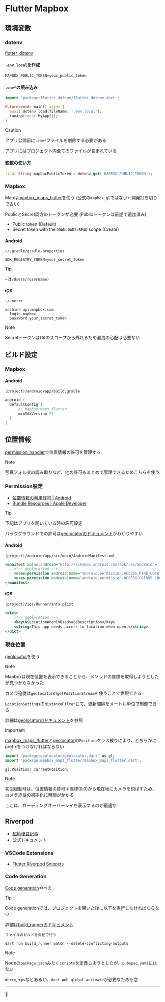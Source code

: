 # Flutter Mapbox

## 環境変数

### dotenv

[flutter_dotenv](https://pub.dev/packages/flutter_dotenv)

#### `.env.local`を作成

```shell
MAPBOX_PUBLIC_TOKEN=your_public_token
```

#### `.env*`の読み込み

```dart
import 'package:flutter_dotenv/flutter_dotenv.dart';

Future<void> main() async {
  await dotenv.load(fileName: '.env.local');
  runApp(const MyApp());
}
```

> [!CAUTION]
>
> アプリ公開前に`.env*`ファイルを削除する必要がある
>
> アプリにはプロジェクト内全てのファイルが含まれている

#### 変数の使い方

```dart
final String mapboxPublicToken = dotenv.get('MAPBOX_PUBLIC_TOKEN');
```

### Mapbox

Mapは[mapbox_maps_flutter](https://pub.dev/packages/mapbox_maps_flutter)を使う (公式の`mapbox_gl`ではない←開発打ち切りで古い)

PublicとSecret両方のトークンが必要 (Publicトークンは前述で追加済み)

- Public token (Default)
- Secret token with the `DOWNLOADS:READ` scope (Create)

#### Android

`~/.gradle/gradle.properties`

```shell
SDK_REGISTRY_TOKEN=your_secret_token
```

> [!TIP]
>
> `~`は`/Users/(username)`

#### iOS

`~/.netrc`

```shell
machine api.mapbox.com
  login mapbox
  password your_secret_token
```

> [!NOTE]
>
> SecretトークンはGitのスコープから外れるため漏洩の心配は必要ない

## ビルド設定

### Mapbox

#### Android

`(project)/android/app/build.gradle`

```groovy
android {
  defaultConfig {
      // mapbox_maps_flutter
      minSdkVersion 21
  }
}
```

## 位置情報

[permission_handler](https://pub.dev/packages/permission_handler)で位置情報の許可を管理する

> [!NOTE]
>
> 写真フォルダの読み取りなど、他の許可もまとめて管理できるためこちらを使う

### Permission設定

- [位置情報の利用許可 | Android](https://developer.android.com/training/location/permissions?hl=ja)
- [Bundle Resources | Apple Developer](https://developer.apple.com/documentation/bundleresources/information_property_list/nslocationwheninuseusagedescription)

> [!TIP]
>
> 下記はアプリを開いている時の許可設定
>
> バックグラウンドでの許可は[geolocatorのドキュメント](https://pub.dev/packages/geolocator#usage)がわかりやすい

#### Android

`(project)/android/app/src/main/AndroidManifest.xml`

```xml
<manifest xmlns:android="http://schemas.android.com/apk/res/android">
    <!-- geolocation -->
    <uses-permission android:name="android.permission.ACCESS_FINE_LOCATION" />
    <uses-permission android:name="android.permission.ACCESS_COARSE_LOCATION" />
</manifest>
```

#### iOS

`(project)/ios/Runner/Info.plist`

```xml
<dict>
	<!-- geolocation -->
	<key>NSLocationWhenInUseUsageDescription</key>
	<string>This app needs access to location when open.</string>
</dict>
```

### 現在位置

[geolocator](https://pub.dev/packages/geolocator)を使う

> [!NOTE]
>
> Mapboxは現在位置を表示できることから、メソッドの座標を取得しようとしたが見つからなかった

カメラ追従は`geolocator`の`getPositionStream`を使うことで実現できる

`LocationSettings`の`distanceFilter`にて、更新間隔をメートル単位で制御できる

詳細は[geolocatorのドキュメント](https://pub.dev/packages/geolocator#listen-to-location-updates)を参照

> [!IMPORTANT]
>
> [mapbox_maps_flutter](https://pub.dev/packages/mapbox_maps_flutter)と[geolocator](https://pub.dev/packages/geolocator)の`Position`クラス被りにより、どちらかにprefixをつけなければならない
> ```dart
> import 'package:geolocator/geolocator.dart' as gl;
> import 'package:mapbox_maps_flutter/mapbox_maps_flutter.dart';
> 
> gl.Position? currentPosition;
> ```

> [!NOTE]
>
> 初回起動時は、位置情報の許可＋座標(0,0)から現在地にカメラを飛ばすため、カメラ追従の初期化に時間がかかる
>
> ここは、ローディングオーバーレイを表示するのが最適か

## Riverpod

- [超絶優良記事](https://zenn.dev/norimaki0631/articles/b23a37354d3409)
- [公式ドキュメント](https://riverpod.dev/docs/introduction/getting_started)

### VSCode Extensions

- [Flutter Riverpod Snippets](https://marketplace.visualstudio.com/items?itemName=robert-brunhage.flutter-riverpod-snippets)

### Code Generation

[Code generation](https://riverpod.dev/docs/concepts/about_code_generation)やべえ

> [!TIP]
>
> Code generationでは、プロジェクトを開いた後に以下を実行しなければならない
>
> 詳細は[build_runnerのドキュメント](https://pub.dev/packages/build_runner#docs)

`ファイルのビルドを自動で行う`

```shell
dart run build_runner watch --delete-conflicting-outputs
```

> [!NOTE]
>
> Nodeの`package.json`みたく`scripts`を定義しようとしたが、`pubspec.yaml`にはない
>
> `derry`, `rps`などあるが、`dart pub global activate`が必要なため断念

---

🦊

